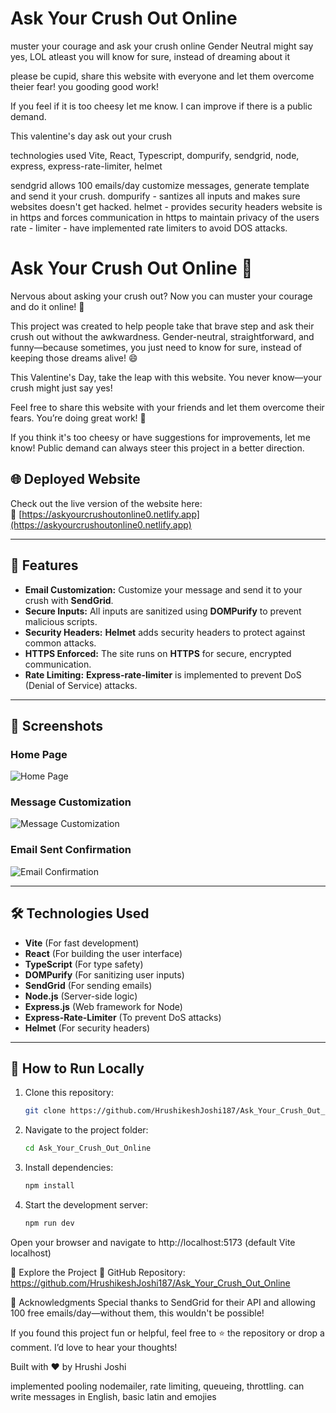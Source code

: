# Ask Your Crush Out Online

muster your courage and ask your crush online
Gender Neutral might say yes, LOL
atleast you will know for sure, instead of dreaming about it

please be cupid, share this website with everyone and let them overcome theier fear! you gooding good work!

If you feel if it is too cheesy let me know. I can improve if there is a public demand.

This valentine's day ask out your crush

technologies used
Vite, React, Typescript, dompurify, sendgrid, node, express, express-rate-limiter, helmet

sendgrid allows 100 emails/day
customize messages, generate template and send it your crush.
dompurify - santizes all inputs and makes sure websites doesn't get hacked.
helmet - provides security headers
website is in https and forces communication in https to maintain privacy of the users
rate - limiter - have implemented rate limiters to avoid DOS attacks.

# Ask Your Crush Out Online 💌

Nervous about asking your crush out? Now you can muster your courage and do it online! 🚀

This project was created to help people take that brave step and ask their crush out without the awkwardness. Gender-neutral, straightforward, and funny—because sometimes, you just need to know for sure, instead of keeping those dreams alive! 😄

This Valentine's Day, take the leap with this website. You never know—your crush might just say yes!

Feel free to share this website with your friends and let them overcome their fears. You’re doing great work! 💪

If you think it's too cheesy or have suggestions for improvements, let me know! Public demand can always steer this project in a better direction.

## 🌐 Deployed Website

Check out the live version of the website here:  
🔗 [https://askyourcrushoutonline0.netlify.app](https://askyourcrushoutonline0.netlify.app)

---

## 🚀 Features

- **Email Customization:** Customize your message and send it to your crush with **SendGrid**.
- **Secure Inputs:** All inputs are sanitized using **DOMPurify** to prevent malicious scripts.
- **Security Headers:** **Helmet** adds security headers to protect against common attacks.
- **HTTPS Enforced:** The site runs on **HTTPS** for secure, encrypted communication.
- **Rate Limiting:** **Express-rate-limiter** is implemented to prevent DoS (Denial of Service) attacks.

---

## 📸 Screenshots

### Home Page

![Home Page](./project_implementation/photos/home_page.png)

### Message Customization

![Message Customization](./project_implementation/photos/message_customization.png)

### Email Sent Confirmation

![Email Confirmation](./project_implementation/photos/email_confirmation.png)

---

## 🛠️ Technologies Used

- **Vite** (For fast development)
- **React** (For building the user interface)
- **TypeScript** (For type safety)
- **DOMPurify** (For sanitizing user inputs)
- **SendGrid** (For sending emails)
- **Node.js** (Server-side logic)
- **Express.js** (Web framework for Node)
- **Express-Rate-Limiter** (To prevent DoS attacks)
- **Helmet** (For security headers)

---

## 📂 How to Run Locally

1. Clone this repository:

   ```bash
   git clone https://github.com/HrushikeshJoshi187/Ask_Your_Crush_Out_Online.git

   ```

2. Navigate to the project folder:

   ```bash
   cd Ask_Your_Crush_Out_Online
   ```

3. Install dependencies:

   ```bash
   npm install
   ```

4. Start the development server:

   ```bash
   npm run dev
   ```

Open your browser and navigate to http://localhost:5173 (default Vite localhost)

📁 Explore the Project
🔗 GitHub Repository: https://github.com/HrushikeshJoshi187/Ask_Your_Crush_Out_Online

🎉 Acknowledgments
Special thanks to SendGrid for their API and allowing 100 free emails/day—without them, this wouldn't be possible!

If you found this project fun or helpful, feel free to ⭐️ the repository or drop a comment. I’d love to hear your thoughts!

Built with ❤️ by Hrushi Joshi

implemented pooling nodemailer, rate limiting, queueing, throttling.
can write messages in English, basic latin and emojies
